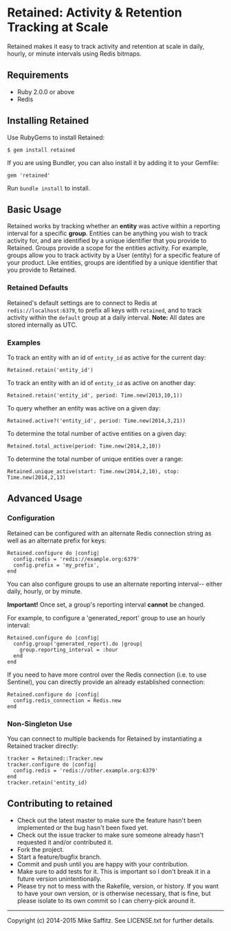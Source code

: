 # Retained: Activity & Retention Tracking at Scale

Retained makes it easy to track activity and retention at scale in daily, hourly, or minute intervals using Redis bitmaps.


## Requirements

* Ruby 2.0.0 or above
* Redis

## Installing Retained

Use RubyGems to install Retained:

    $ gem install retained

If you are using Bundler, you can also install it by adding it to your Gemfile:

    gem 'retained'

Run `bundle install` to install.

## Basic Usage

Retained works by tracking whether an **entity** was active within a reporting interval for a specific **group**. Entities can be anything you wish to track activity for, and are identified by a unique identifier that you provide to Retained.  Groups provide a scope for the entities activity.  For example, groups allow you to track activity by a User (entity) for a specific feature of your product.  Like entities, groups are identified by a unique identifier that you provide to Retained.

### Retained Defaults

Retained's default settings are to connect to Redis at `redis://localhost:6379`, to prefix all keys with `retained`, and to track activity within the `default` group at a daily interval.  **Note:**  All dates are stored internally as UTC.

### Examples

To track an entity with an id of `entity_id` as active for the current day:

    Retained.retain('entity_id')

To track an entity with an id of `entity_id` as active on another day:

    Retained.retain('entity_id', period: Time.new(2013,10,1))

To query whether an entity was active on a given day:

    Retained.active?('entity_id', period: Time.new(2014,3,21))

To determine the total number of active entities on a given day:

    Retained.total_active(period: Time.new(2014,2,10))

To determine the total number of unique entities over a range:

    Retained.unique_active(start: Time.new(2014,2,10), stop: Time.new(2014,2,13)

## Advanced Usage

### Configuration

Retained can be configured with an alternate Redis connection string as well as an alternate prefix for keys:

    Retained.configure do |config|
      config.redis = 'redis://example.org:6379'
      config.prefix = 'my_prefix',
    end

You can also configure groups to use an alternate reporting interval-- either daily, hourly, or by minute.

**Important!** Once set, a group's reporting interval **cannot** be changed. 

For example, to configure a 'generated_report' group to use an hourly interval:

    Retained.configure do |config|
      config.group('generated_report).do |group|
        group.reporting_interval = :hour
      end
    end

If you need to have more control over the Redis connection (i.e. to use Sentinel), you can directly provide an already established connection:

    Retained.configure do |config|
      config.redis_connection = Redis.new
    end

### Non-Singleton Use

You can connect to multiple backends for Retained by instantiating a Retained tracker directly:

    tracker = Retained::Tracker.new
    tracker.configure do |config|
      config.redis = 'redis://other.example.org:6379'
    end
    tracker.retain('entity_id)

## Contributing to retained

* Check out the latest master to make sure the feature hasn't been implemented or the bug hasn't been fixed yet.
* Check out the issue tracker to make sure someone already hasn't requested it and/or contributed it.
* Fork the project.
* Start a feature/bugfix branch.
* Commit and push until you are happy with your contribution.
* Make sure to add tests for it. This is important so I don't break it in a future version unintentionally.
* Please try not to mess with the Rakefile, version, or history. If you want to have your own version, or is otherwise necessary, that is fine, but please isolate to its own commit so I can cherry-pick around it.


---
Copyright (c) 2014-2015 Mike Saffitz. See LICENSE.txt for further details.
